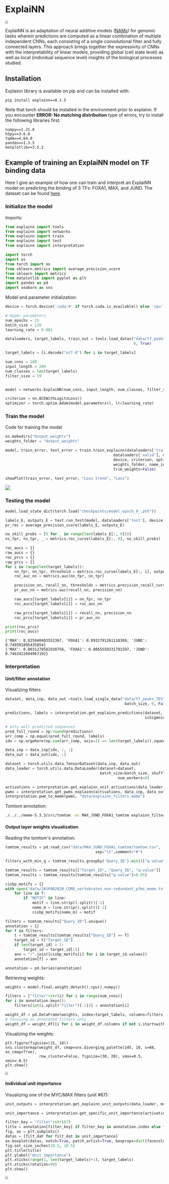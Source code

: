 # ExplaiNN

<img src="Figures\ExplaiNN.png" style="zoom:55%;" />

ExplaiNN is an adaptation of neural additive models ([NAMs](https://arxiv.org/abs/2004.13912)) for genomic tasks wherein predictions are computed as a linear combination of multiple independent CNNs, each consisting of a single convolutional filter and fully connected layers. This approach brings together the expressivity of CNNs with the interpretability of linear models, providing global (cell state level) as well as local (individual sequence level) insights of the biological processes studied.

## Installation

Explainn library is available on pip and can be installed with:

```
pip install explainn==0.1.5
```

Note that torch should be installed in the environment prior to explainn. If you encounter **ERROR: No matching distribution** type of errors, try to install the following libraries first:

```
numpy==1.21.6
h5py==3.6.0
tqdm==4.64.0
pandas==1.3.5
matplotlib==3.5.2
```

## Example of training an ExplaiNN model on TF binding data

Here I give an example of how one can train and interpret an ExplaiNN model on predicting the binding of 3 TFs: FOXA1, MAX, and JUND. The dataset can be found [here](https://drive.google.com/drive/folders/1tFWWTCUoE2Jg0zrMvKKtTqEBuwkkJ1bl). 

### Initialize the model

Imports:

```python
from explainn import tools
from explainn import networks
from explainn import train
from explainn import test
from explainn import interpretation

import torch
import os
from torch import nn
from sklearn.metrics import average_precision_score
from sklearn import metrics
from matplotlib import pyplot as plt
import pandas as pd
import seaborn as sns
```

Model and parameter initialization:

```python
device = torch.device('cuda:0' if torch.cuda.is_available() else 'cpu')

# Hyper parameters
num_epochs = 15
batch_size = 128
learning_rate = 0.001

dataloaders, target_labels, train_out = tools.load_datas("data/tf_peaks_TEST_sparse_Remap.h5", batch_size,
                                                         0, True)

target_labels = [i.decode("utf-8") for i in target_labels]

num_cnns = 100
input_length = 200
num_classes = len(target_labels)
filter_size = 19


model = networks.ExplaiNN(num_cnns, input_length, num_classes, filter_size).to(device)

criterion = nn.BCEWithLogitsLoss()
optimizer = torch.optim.Adam(model.parameters(), lr=learning_rate)
```

### Train the model

Code for training the model

```python
os.makedirs("Output_weights")
weights_folder = "Output_weights"

model, train_error, test_error = train.train_explainn(dataloaders['train'],
                                                dataloaders['valid'], model,
                                                device, criterion, optimizer, num_epochs,
                                                weights_folder, name_ind, verbose=True,
                                                trim_weights=False) 

showPlot(train_error, test_error, "Loss trend", "Loss")
```

<img src="Figures\example_train.png" style="zoom:100%;" />

### Testing the model

```python
model.load_state_dict(torch.load("checkpoints/model_epoch_9_.pth"))

labels_E, outputs_E = test.run_test(model, dataloaders['test'], device)
pr_rec = average_precision_score(labels_E, outputs_E)

no_skill_probs = [0 for _ in range(len(labels_E[:, 0]))]
ns_fpr, ns_tpr, _ = metrics.roc_curve(labels_E[:, 0], no_skill_probs)

roc_aucs = {}
raw_aucs = {}
roc_prcs = {}
raw_prcs = {}
for i in range(len(target_labels)):
    nn_fpr, nn_tpr, threshold = metrics.roc_curve(labels_E[:, i], outputs_E[:, i])
    roc_auc_nn = metrics.auc(nn_fpr, nn_tpr)

    precision_nn, recall_nn, thresholds = metrics.precision_recall_curve(labels_E[:, i], outputs_E[:, i])
    pr_auc_nn = metrics.auc(recall_nn, precision_nn)

    raw_aucs[target_labels[i]] = nn_fpr, nn_tpr
    roc_aucs[target_labels[i]] = roc_auc_nn

    raw_prcs[target_labels[i]] = recall_nn, precision_nn
    roc_prcs[target_labels[i]] = pr_auc_nn

print(roc_prcs)
print(roc_aucs)
```

```
{'MAX': 0.825940403552367, 'FOXA1': 0.8932791261118389, 'JUND': 0.749391895435854}
{'MAX': 0.8031278582930756, 'FOXA1': 0.8065550331791597, 'JUND': 0.7463422694967192}
```

### Interpretation

#### Unit/filter annotation

Visualizing filters

```python
dataset, data_inp, data_out =tools.load_single_data("data/tf_peaks_TEST_sparse_Remap.h5", 
                                                     batch_size, 0, False)

predictions, labels = interpretation.get_explainn_predictions(dataset, model, device,
                                                              isSigmoid=True)

# only well predicted sequences
pred_full_round = np.round(predictions)
arr_comp = np.equal(pred_full_round, labels)
idx = np.argwhere(np.sum(arr_comp, axis=1) == len(target_labels)).squeeze()

data_inp = data_inp[idx, :, :]
data_out = data_out[idx, :]

dataset = torch.utils.data.TensorDataset(data_inp, data_out)
data_loader = torch.utils.data.DataLoader(dataset=dataset,
                                          batch_size=batch_size, shuffle=False,
                                                  num_workers=0)

activations = interpretation.get_explainn_unit_activations(data_loader, model, device)
pwms = interpretation.get_pwms_explainn(activations, data_inp, data_out, filter_size)
interpretation.pwm_to_meme(pwms, "data/explainn_filters.meme")
```

Tomtom annotation:

```bash
./../../meme-5.3.3/src/tomtom -oc MAX_JUND_FOXA1_tomtom explainn_filters.meme ../../tomtom_results/JASPAR2020_CORE_vertebrates_non-redundant_pfms_meme.txt
```

#### Output layer weights visualization

Reading the tomtom's annotation:

```python
tomtom_results = pd.read_csv("data/MAX_JUND_FOXA1_tomtom/tomtom.tsv",
                                        sep="\t",comment="#")

filters_with_min_q = tomtom_results.groupby('Query_ID').min()["q-value"]

tomtom_results = tomtom_results[["Target_ID", "Query_ID", "q-value"]]
tomtom_results = tomtom_results[tomtom_results["q-value"]<0.05]

cisbp_motifs = {}
with open("data/JASPAR2020_CORE_vertebrates_non-redundant_pfms_meme.txt") as f:
    for line in f:
        if "MOTIF" in line:
            motif = line.strip().split()[-1]
            name_m = line.strip().split()[-2]
            cisbp_motifs[name_m] = motif

filters = tomtom_results["Query_ID"].unique()
annotation = {}
for f in filters:
    t = tomtom_results[tomtom_results["Query_ID"] == f]
    target_id = t["Target_ID"]
    if len(target_id) > 5:
        target_id = target_id[:5]
    ann = "/".join([cisbp_motifs[i] for i in target_id.values])
    annotation[f] = ann

annotation = pd.Series(annotation)
```

Retrieving weights:

```python
weights = model.final.weight.detach().cpu().numpy()

filters = ["filter"+str(i) for i in range(num_cnns)]
for i in annotation.keys():
    filters[int(i.split("filter")[-1])] = annotation[i]

weight_df = pd.DataFrame(weights, index=target_labels, columns=filters)
# focusing on annotated filters only
weight_df = weight_df[[i for i in weight_df.columns if not i.startswith("filter")]]
```

Visualizing the weights:

```
plt.figure(figsize=(15, 10))
sns.clustermap(weight_df, cmap=sns.diverging_palette(145, 10, s=60, as_cmap=True),
               row_cluster=False, figsize=(30, 20), vmax=0.5, vmin=-0.5)
plt.show()
```

<img src="Figures\weights_TF.png" style="zoom:55%;" />

#### Individual unit importance

Visualizing one of the MYC/MAX filters (unit #67):

```python
unit_outputs = interpretation.get_explainn_unit_outputs(data_loader, model, device)

unit_importance = interpretation.get_specific_unit_importance(activations, model, unit_outputs, 67, target_labels)

filter_key = "filter"+str(67)
title = annotation[filter_key] if filter_key in annotation.index else filter_key
fig, ax = plt.subplots()
datas = [filt_dat for filt_dat in unit_importance]
ax.boxplot(datas, notch=True, patch_artist=True, boxprops=dict(facecolor="#228833", color="#228833"))
fig.set_size_inches(18.5, 10.5)
plt.title(title)
plt.ylabel("Unit importance")
plt.xticks(range(1, len(target_labels)+1), target_labels)
plt.xticks(rotation=90)
plt.show()
```

<img src="Figures\importance_TF.png" style="zoom:55%;" />